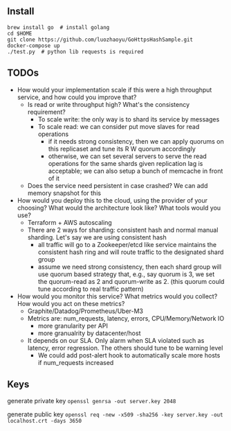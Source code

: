 ## Install
```
brew install go  # install golang
cd $HOME
git clone https://github.com/luozhaoyu/GoHttpsHashSample.git
docker-compose up
./test.py  # python lib requests is required
```

## TODOs
* How would your implementation scale if this were a high throughput service, and how could you improve that?
  * Is read or write throughput high? What's the consistency requirement?
    * To scale write: the only way is to shard its service by messages
    * To scale read: we can consider put move slaves for read operations
      * if it needs strong consistency, then we can apply quorums on this replicaset and tune its R W quorum accordingly
      * otherwise, we can set several servers to serve the read operations for the same shards given replication lag is acceptable; we can also setup a bunch of memcache in front of it
  * Does the service need persistent in case crashed? We can add memory snapshot for this
* How would you deploy this to the cloud, using the provider of your choosing? What would the architecture look like? What tools would you use?
  * Terraform + AWS autoscaling
  * There are 2 ways for sharding: consistent hash and normal manual sharding. Let's say we are using consistent hash
    * all traffic will go to a Zookeeper/etcd like service maintains the consistent hash ring and will route traffic to the designated shard group
    * assume we need strong consistency, then each shard group will use quorum based strategy that, e.g., say quorum is 3, we set the quorum-read as 2 and quorum-write as 2. (this quorum could tune according to real traffic pattern)
* How would you monitor this service? What metrics would you collect? How would you act on these metrics?
  * Graphite/Datadog/Prometheus/Uber-M3
  * Metrics are: num_requests, latency, errors, CPU/Memory/Network IO
    * more granularity per API
    * more granualrity by datacenter/host
  * It depends on our SLA. Only alarm when SLA violated such as latency, error regression. The others should tune to be warning level
    * We could add post-alert hook to automatically scale more hosts if num_requests increased

## Keys
generate private key
`openssl genrsa -out server.key 2048`

generate public key
`openssl req -new -x509 -sha256 -key server.key -out localhost.crt -days 3650`
